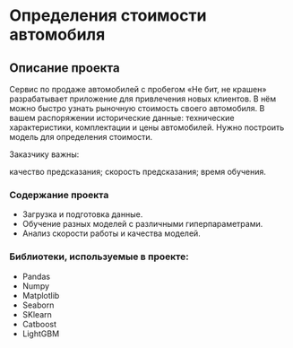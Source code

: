 
#  Определения стоимости автомобиля
## Описание проекта

Сервис по продаже автомобилей с пробегом «Не бит, не крашен» разрабатывает приложение для привлечения новых клиентов. В нём можно быстро узнать рыночную стоимость своего автомобиля. В вашем распоряжении исторические данные: технические характеристики, комплектации и цены автомобилей. Нужно построить модель для определения стоимости.

Заказчику важны:

качество предсказания;
скорость предсказания;
время обучения.

### Содержание проекта 
- Загрузка и подготовка данные.
- Обучение разных моделей с различными гиперпараметрами.
- Анализ скорости работы и качества моделей.

### Библиотеки, используемые в проекте:
- Pandas
- Numpy
- Matplotlib
- Seaborn
- SKlearn 
- Catboost 
- LightGBM
